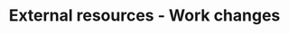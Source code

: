 ---
title: External resources - Work changes
order: 9
links:
  - text: "National Pet sitting service (Trusted Housesitters UK)"
    url: "https://www.trustedhousesitters.com/"
  - text: "Situations Feliway Can Help In (Feliway)"
    url: "https://www.feliway.com/uk/Why-Feliway/Situations-FELIWAY-Can-Help-In"
---